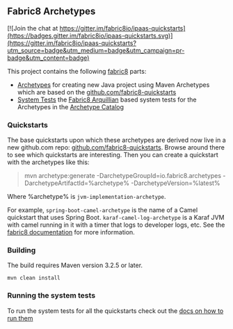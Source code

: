 ## Fabric8 Archetypes

[![Join the chat at https://gitter.im/fabric8io/ipaas-quickstarts](https://badges.gitter.im/fabric8io/ipaas-quickstarts.svg)](https://gitter.im/fabric8io/ipaas-quickstarts?utm_source=badge&utm_medium=badge&utm_campaign=pr-badge&utm_content=badge)

This project contains the following [fabric8](http://fabric8.io/) parts: 

* [Archetypes](archetypes) for creating new Java project using Maven Archetypes which are based on the [github.com/fabric8-quickstarts](https://github.com/fabric8-quickstarts)
* [System Tests](archetype-itests) the [Fabric8 Arquillian](https://github.com/fabric8io/fabric8/tree/master/components/fabric8-arquillian) based system tests for the Archetypes in the [Archetype Catalog](archetypes-catalog) 

### Quickstarts

The base quickstarts upon which these archetypes are derived now live in a new github.com repo: [github.com/fabric8-quickstarts](https://github.com/fabric8-quickstarts). Browse around there to see which quickstarts are interesting. Then you can create a quickstart with the archetypes like this:


> mvn archetype:generate -DarchetypeGroupId=io.fabric8.archetypes -DarchetypeArtifactId=%archetype% -DarchetypeVersion=%latest%

Where %archetype% is `jvm-implementation-archetype`.

For example, `spring-boot-camel-archetype` is the name of a Camel quickstart that uses Spring Boot. `karaf-camel-log-archetype` is a Karaf JVM with camel running in it with a timer that logs to developer logs, etc. See the [fabric8 documentation](http://fabric8.io/guide/quickstarts/archetypes.html) for more information.

### Building

The build requires Maven version 3.2.5 or later.

    mvn clean install

### Running the system tests

To run the system tests for all the quickstarts check out the [docs on how to run them](archetype-itests)
